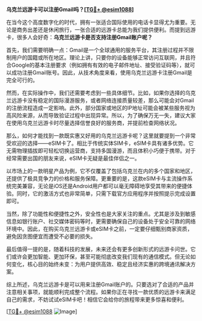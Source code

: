 **乌克兰远游卡可以注册Gmail吗？[[TG💪+ @esim1088](https://t.me/s/esim1088)]**

在当今这个高度数字化的时代，拥有一张适合国际使用的电话卡显得尤为重要。无论是商务出差还是休闲旅行，一张合适的远游卡总能为我们提供便利。而提到远游卡，很多人会好奇：**乌克兰远游卡是否支持注册Gmail账户呢？**

首先，我们需要明确一点：Gmail是一个全球通用的服务平台，其注册过程并不限制用户的国籍或所在地区。理论上讲，只要你的设备能够正常访问互联网，并且符合Google的基本注册要求（例如拥有有效的电子邮件地址、接受验证码等），就可以成功注册Gmail账号。因此，从技术角度来看，使用乌克兰远游卡注册Gmail是完全可行的。

然而，在实际操作中，我们还需要考虑到一些具体细节。比如，如果你选择的乌克兰远游卡没有稳定的国际漫游服务，或者网络连接质量较差，那么可能会对Gmail的注册流程造成一定影响。此外，部分国家或地区的IP地址可能会被某些服务视为高风险来源，从而导致验证过程中出现异常。所以，为了确保万无一失，建议大家在使用乌克兰远游卡时尽量选择信誉良好的服务商，并提前检查网络状况。

那么，如何才能找到一款既实惠又好用的乌克兰远游卡呢？这里就要提到一个非常受欢迎的选择——eSIM卡了。相比于传统实体SIM卡，eSIM卡具有诸多优势。它无需物理插拔即可轻松切换运营商，支持多国漫游，而且体积小巧便于携带。对于经常需要出国的朋友来说，eSIM卡无疑是最佳伴侣之一。

以市场上的一款明星产品为例，它不仅覆盖了包括乌克兰在内的多个国家和地区，还提供了极具竞争力的价格和服务保障。更重要的是，这款eSIM卡与主流操作系统完美兼容，无论是iOS还是Android用户都可以毫无障碍地享受其带来的便捷体验。同时，它的激活方式也非常简单，只需下载官方应用程序并按照提示完成设置即可。

当然，除了功能性和便捷性之外，安全性也是大家关注的重点。尤其是涉及到敏感信息如银行账户、社交媒体密码等时，更需要确保自己的设备处于安全可靠的网络环境中。因此，在购买乌克兰远游卡或eSIM卡之前，一定要仔细甄别商家资质，避免因贪图便宜而遭受不必要的损失。

最后值得一提的是，随着科技的发展，未来还会有更多创新形式的远游卡问世。它们或许会更加智能、更加环保，甚至可能彻底改变我们现有的通信模式。但无论如何变化，核心目的始终未变：为用户提供高效、稳定且经济实惠的跨境通讯解决方案。

综上所述，乌克兰远游卡是可以用来注册Gmail账户的。只要选对了合适的产品并注意相关事项，就能顺利完成整个流程。如果你正在寻找一款优质的远游卡来满足自己的需求，不妨试试eSIM卡吧！相信它会给你的旅程带来更多惊喜和便利。

[[TG💪+ @esim1088](https://t.me/s/esim1088) ![Image](https://i.postimg.cc/4NQfJmqS/Snipaste-2025-05-13-00-14-12.png)]